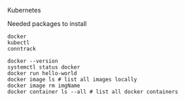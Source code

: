 Kubernetes

Needed packages to install
```
docker
kubectl
conntrack
```

```
docker --version
systemctl status docker
docker run hello-world
docker image ls # list all images locally
docker image rm imgName
docker container ls --all # list all docker containers
```

